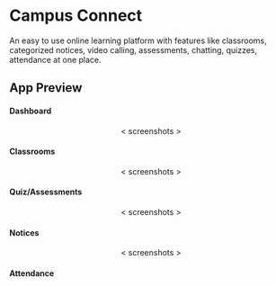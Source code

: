 # Campus Connect

An easy to use online learning platform with features like classrooms, categorized notices, video calling, assessments, chatting, quizzes, attendance at one place.

## App Preview


#### Dashboard

<p align="center">
    < screenshots >
</p>

#### Classrooms

<p align="center">
    < screenshots >
</p>

#### Quiz/Assessments

<p align="center">
    < screenshots >
</p>

#### Notices 

<p align="center">
    < screenshots >
</p>

#### Attendance



